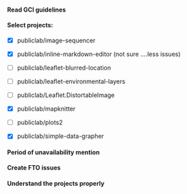 #### Read GCI guidelines
#### Select projects:
* [x] publiclab/image-sequencer

* [x] publiclab/inline-markdown-editor (not sure ....less issues)

* [ ] publiclab/leaflet-blurred-location 

* [ ] publiclab/leaflet-environmental-layers 

* [ ] publiclab/Leaflet.DistortableImage 

* [x] publiclab/mapknitter

* [ ] publiclab/plots2 

* [x] publiclab/simple-data-grapher

#### Period of unavailability mention
#### Create FTO issues
#### Understand the projects properly